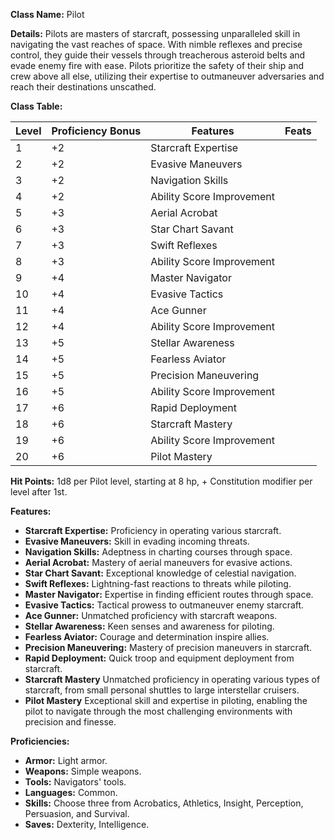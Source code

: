**Class Name:** Pilot

**Details:** Pilots are masters of starcraft, possessing unparalleled skill in navigating the vast reaches of space. With nimble reflexes and precise control, they guide their vessels through treacherous asteroid belts and evade enemy fire with ease. Pilots prioritize the safety of their ship and crew above all else, utilizing their expertise to outmaneuver adversaries and reach their destinations unscathed.

**Class Table:**

| Level | Proficiency Bonus | Features                         | Feats          |
|-------|-------------------|----------------------------------|----------------|
| 1     | +2                | Starcraft Expertise             |                |
| 2     | +2                | Evasive Maneuvers               |                |
| 3     | +2                | Navigation Skills               |                |
| 4     | +2                | Ability Score Improvement       |                |
| 5     | +3                | Aerial Acrobat                  |                |
| 6     | +3                | Star Chart Savant               |                |
| 7     | +3                | Swift Reflexes                  |                |
| 8     | +3                | Ability Score Improvement       |                |
| 9     | +4                | Master Navigator                |                |
| 10    | +4                | Evasive Tactics                 |                |
| 11    | +4                | Ace Gunner                      |                |
| 12    | +4                | Ability Score Improvement       |                |
| 13    | +5                | Stellar Awareness               |                |
| 14    | +5                | Fearless Aviator                |                |
| 15    | +5                | Precision Maneuvering           |                |
| 16    | +5                | Ability Score Improvement       |                |
| 17    | +6                | Rapid Deployment                |                |
| 18    | +6                | Starcraft Mastery               |                |
| 19    | +6                | Ability Score Improvement       |                |
| 20    | +6                | Pilot Mastery                   |                |

**Hit Points:** 1d8 per Pilot level, starting at 8 hp, + Constitution modifier per level after 1st.

**Features:**
- **Starcraft Expertise:** Proficiency in operating various starcraft.
- **Evasive Maneuvers:** Skill in evading incoming threats.
- **Navigation Skills:** Adeptness in charting courses through space.
- **Aerial Acrobat:** Mastery of aerial maneuvers for evasive actions.
- **Star Chart Savant:** Exceptional knowledge of celestial navigation.
- **Swift Reflexes:** Lightning-fast reactions to threats while piloting.
- **Master Navigator:** Expertise in finding efficient routes through space.
- **Evasive Tactics:** Tactical prowess to outmaneuver enemy starcraft.
- **Ace Gunner:** Unmatched proficiency with starcraft weapons.
- **Stellar Awareness:** Keen senses and awareness for piloting.
- **Fearless Aviator:** Courage and determination inspire allies.
- **Precision Maneuvering:** Mastery of precision maneuvers in starcraft.
- **Rapid Deployment:** Quick troop and equipment deployment from starcraft.
- **Starcraft Mastery** Unmatched proficiency in operating various types of starcraft, from small personal shuttles to large interstellar cruisers.
- **Pilot Mastery** Exceptional skill and expertise in piloting, enabling the pilot to navigate through the most challenging environments with precision and finesse.

**Proficiencies:**
- **Armor:** Light armor.
- **Weapons:** Simple weapons.
- **Tools:** Navigators' tools.
- **Languages:** Common.
- **Skills:** Choose three from Acrobatics, Athletics, Insight, Perception, Persuasion, and Survival.
- **Saves:** Dexterity, Intelligence.

